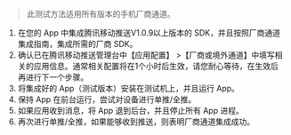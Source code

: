 >此测试方法适用所有版本的手机厂商通道。

1. 在您的 App 中集成腾讯移动推送V1.0.9以上版本的 SDK，并且按照厂商通道集成指南，集成所需的厂商 SDK。
2. 确认已在腾讯移动推送管理台中【应用配置】 >【厂商或境外通道】中填写相关的应用信息。通常相关配置将在1个小时后生效，请您耐心等待，在生效后再进行下一个步骤。
3. 将集成好的 App（测试版本）安装在测试机上，并且运行 App。
4. 保持 App 在前台运行，尝试对设备进行单推/全推。
5. 如果应用收到消息，将 App 退到后台，并且停止所有 App 进程。
6. 再次进行单推/全推，如果能够收到推送，则表明厂商通道集成成功。
